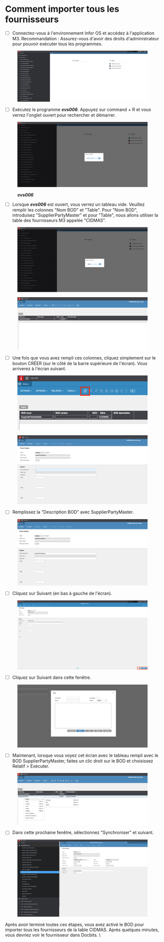 # Comment importer tous les fournisseurs

* [ ] Connectez-vous à l'environnement Infor OS et accédez à l'application M3. Recommandation : Assurez-vous d'avoir des droits d'administrateur pour pouvoir exécuter tous les programmes.

<figure><img src="../../../../.gitbook/assets/6cf93500-2e90-4cfc-a9fb-5873e5dcb953.png" alt=""><figcaption></figcaption></figure>

* [ ] Exécutez le programme _**evs006**_. Appuyez sur command + R et vous verrez l'onglet ouvert pour rechercher et démarrer.

<figure><img src="../../../../.gitbook/assets/f77b242e-eb2f-43b6-8a2e-03d264198e0c.png" alt=""><figcaption><p><em><strong>evs006</strong></em></p></figcaption></figure>

* [ ] Lorsque _**evs006**_ est ouvert, vous verrez un tableau vide. Veuillez remplir les colonnes "Nom BOD" et "Table". Pour "Nom BOD", introduisez "SupplierPartyMaster" et pour "Table", nous allons utiliser la table des fournisseurs M3 appelée "CIDMAS".

<figure><img src="../../../../.gitbook/assets/827a9dbb-c974-4da7-9bd3-f8e87adad60f.png" alt=""><figcaption></figcaption></figure>

<figure><img src="../../../../.gitbook/assets/e30c7b86-dcfb-41d2-bd32-447b60e4581b.png" alt=""><figcaption></figcaption></figure>

* [ ] Une fois que vous avez rempli ces colonnes, cliquez simplement sur le bouton CRÉER (sur le côté de la barre supérieure de l'écran). Vous arriverez à l'écran suivant.

<figure><img src="../../../../.gitbook/assets/30eee6b2-24ed-4e1f-8812-1304e7dede8e.png" alt=""><figcaption></figcaption></figure>

<figure><img src="../../../../.gitbook/assets/461b72d3-d576-4c92-95c2-d175183088af.png" alt=""><figcaption></figcaption></figure>

* [ ] Remplissez la "Description BOD" avec SupplierPartyMaster.

<figure><img src="../../../../.gitbook/assets/4dc345a8-8eca-4e03-800a-37a670f8792e.png" alt=""><figcaption></figcaption></figure>

* [ ] Cliquez sur Suivant (en bas à gauche de l'écran).

<figure><img src="../../../../.gitbook/assets/315aa54b-f0bd-4057-a1ed-e476c9000725.png" alt=""><figcaption></figcaption></figure>

* [ ] Cliquez sur Suivant dans cette fenêtre.

<figure><img src="../../../../.gitbook/assets/c0ff3fe1-a393-43cc-96a5-3e0cb1d878b7.png" alt=""><figcaption></figcaption></figure>

* [ ] Maintenant, lorsque vous voyez cet écran avec le tableau rempli avec le BOD SupplierPartyMaster, faites un clic droit sur le BOD et choisissez Relatif > Exécuter.

<figure><img src="../../../../.gitbook/assets/d819fdd5-5b4a-48ef-9412-f211c0d2355f.png" alt=""><figcaption></figcaption></figure>

* [ ] Dans cette prochaine fenêtre, sélectionnez "Synchroniser" et suivant.

<figure><img src="../../../../.gitbook/assets/8fbed442-7deb-4c1e-9295-5038fe124331.png" alt=""><figcaption></figcaption></figure>

Après avoir terminé toutes ces étapes, vous avez activé le BOD pour importer tous les fournisseurs de la table CIDMAS. Après quelques minutes, vous devriez voir le fournisseur dans Docbits. \
